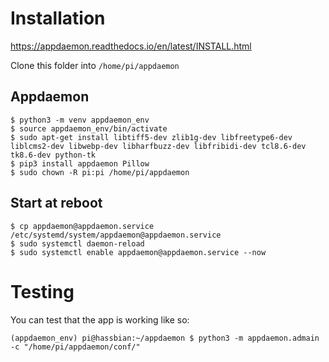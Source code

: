 # Installation

https://appdaemon.readthedocs.io/en/latest/INSTALL.html

Clone this folder into `/home/pi/appdaemon`

## Appdaemon

```
$ python3 -m venv appdaemon_env
$ source appdaemon_env/bin/activate
$ sudo apt-get install libtiff5-dev zlib1g-dev libfreetype6-dev liblcms2-dev libwebp-dev libharfbuzz-dev libfribidi-dev tcl8.6-dev tk8.6-dev python-tk
$ pip3 install appdaemon Pillow
$ sudo chown -R pi:pi /home/pi/appdaemon
```

## Start at reboot

```
$ cp appdaemon@appdaemon.service /etc/systemd/system/appdaemon@appdaemon.service
$ sudo systemctl daemon-reload
$ sudo systemctl enable appdaemon@appdaemon.service --now
```

# Testing

You can test that the app is working like so:

```
(appdaemon_env) pi@hassbian:~/appdaemon $ python3 -m appdaemon.admain -c "/home/pi/appdaemon/conf/"
```